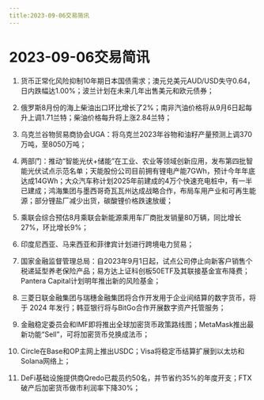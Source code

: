 ```yaml
---
title:2023-09-06交易简讯
---
```

# 2023-09-06交易简讯
1. 货币正常化风险抑制10年期日本国债需求；澳元兑美元AUD/USD失守0.64，日内跌幅达1.00%；波兰计划在未来几年出售美元和欧元债券；

2. 俄罗斯8月份的海上柴油出口环比增长了2%；南非汽油价格将从9月6日起每升上调1.71兰特；柴油价格每升将上涨2.84兰特；

3. 乌克兰谷物贸易商协会UGA：将乌克兰2023年谷物和油籽产量预测上调370万吨，至8050万吨；

4. 两部门：推动“智能光伏+储能”在工业、农业等领域创新应用，发布第四批智能光伏试点示范名单；天能股份公司目前拥有锂电产能7GWh，预计今年年底达成14GWh；大众汽车称计划2025年前建成的4万个快速充电桩中，有一半已建成；鸿海集团与墨西哥奇瓦瓦州达成战略合作，布局车用产业和可再生能源；部分锂盐厂减少出货，碳酸锂价格跌速放缓；

5. 乘联会综合预估8月乘联会新能源乘用车厂商批发销量80万辆，同比增长27%，环比增长9%；

6. 印度尼西亚、马来西亚和菲律宾计划进行跨境电力贸易；

7. 国家金融监督管理总局：自2023年9月1日起，试点公司停止向新客户销售个税递延型养老保险产品；易方达上证科创板50ETF及其联接基金宣布降费；Pantera Capital计划明年推出新的风险基金；

8. 三菱日联金融集团与瑞穗金融集团将合作开发用于企业间结算的数字货币，将于 2024 年发行；韩亚银行将与BitGo合作开展数字资产托管服务；

9. 金融稳定委员会和IMF即将推出全球加密货币政策路线图；MetaMask推出最新功能“Sell”，可将加密货币兑换成法币；

10. Circle在Base和OP主网上推出USDC；Visa将稳定币结算扩展到以太坊和Solana网络上；

11. DeFi基础设施提供商Qredo已裁员约50名，并节省约35%的年度开支；FTX破产后加密货币做市利润率下降30%；